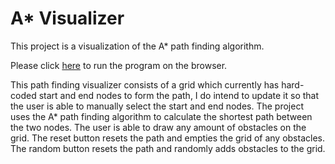 # A* Visualizer
This project is a visualization of the A* path finding algorithm.

Please click [here](https://hamza-mughees.github.io/A-Star-Visualizer/) to run the program on the browser.

This path finding visualizer consists of a grid which currently has hard-coded start and end nodes to form the path, I do intend to update it so that the user is able to manually select the start and end nodes. The project uses the A* path finding algorithm to calculate the shortest path between the two nodes. The user is able to draw any amount of obstacles on the grid. The reset button resets the path and empties the grid of any obstacles. The random button resets the path and randomly adds obstacles to the grid.
